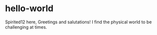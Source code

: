 # hello-world
Spirited12 here,
Greetings and salutations!
I find the physical world to be challenging at times.
